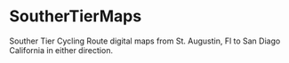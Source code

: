 # SoutherTierMaps
Souther Tier Cycling Route digital maps from St. Augustin, Fl to San Diago California in either direction.
